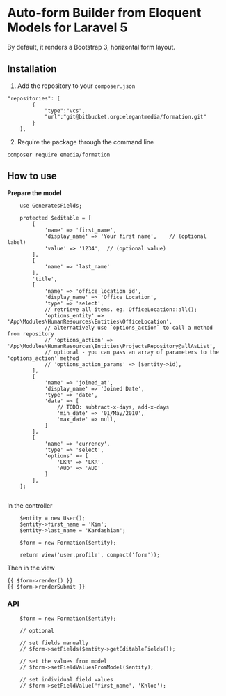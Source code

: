 # Auto-form Builder from Eloquent Models for Laravel 5

By default, it renders a Bootstrap 3, horizontal form layout.

## Installation

1. Add the repository to your `composer.json`

```
"repositories": [
        {
            "type":"vcs",
            "url":"git@bitbucket.org:elegantmedia/formation.git"
        }
    ],
```

2. Require the package through the command line

```
composer require emedia/formation
```

## How to use

**Prepare the model**
```
	use GeneratesFields;

	protected $editable = [
		[
			'name' => 'first_name',
			'display_name' => 'Your first name',    // (optional label)
			'value' => '1234',  // (optional value)
		],
		[
			'name' => 'last_name'
		],
		'title',
		[
			'name' => 'office_location_id',
			'display_name' => 'Office Location',
			'type' => 'select',
			// retrieve all items. eg. OfficeLocation::all();
			'options_entity' => 'App\Modules\HumanResources\Entities\OfficeLocation',
			// alternatively use `options_action` to call a method from repository
			// 'options_action' => 'App\Modules\HumanResources\Entities\ProjectsRepository@allAsList',
			// optional - you can pass an array of parameters to the 'options_action' method
			// 'options_action_params' => [$entity->id],
		],
        [
			'name' => 'joined_at',
			'display_name' => 'Joined Date',
			'type' => 'date',
			'data' => [
				// TODO: subtract-x-days, add-x-days
				'min_date' => '01/May/2010',
				'max_date' => null,
			]
		],
        [
			'name' => 'currency',
			'type' => 'select',
			'options' => [
				'LKR' => 'LKR',
				'AUD' => 'AUD'
			]
		],
	];
	
```

In the controller
```
	$entity = new User();
	$entity->first_name = 'Kim';
	$entity->last_name = 'Kardashian';

	$form = new Formation($entity);
	
	return view('user.profile', compact('form'));
```

Then in the view
```
{{ $form->render() }}
{{ $form->renderSubmit }}
```

### API
```
	$form = new Formation($entity);
	
	// optional
	 
	// set fields manually
	// $form->setFields($entity->getEditableFields());
	
	// set the values from model
	// $form->setFieldValuesFromModel($entity);
	
	// set individual field values
	// $form->setFieldValue('first_name', 'Khloe');
```